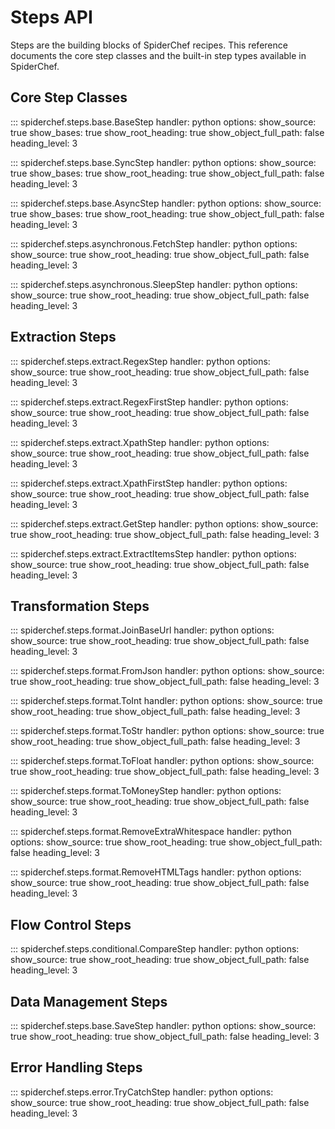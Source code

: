 # Steps API

Steps are the building blocks of SpiderChef recipes. This reference documents the core step classes and the built-in step types available in SpiderChef.

## Core Step Classes

::: spiderchef.steps.base.BaseStep
    handler: python
    options:
      show_source: true
      show_bases: true
      show_root_heading: true
      show_object_full_path: false
      heading_level: 3

::: spiderchef.steps.base.SyncStep
    handler: python
    options:
      show_source: true
      show_bases: true
      show_root_heading: true
      show_object_full_path: false
      heading_level: 3

::: spiderchef.steps.base.AsyncStep
    handler: python
    options:
      show_source: true
      show_bases: true
      show_root_heading: true
      show_object_full_path: false
      heading_level: 3

::: spiderchef.steps.asynchronous.FetchStep
    handler: python
    options:
      show_source: true
      show_root_heading: true
      show_object_full_path: false
      heading_level: 3

::: spiderchef.steps.asynchronous.SleepStep
    handler: python
    options:
      show_source: true
      show_root_heading: true
      show_object_full_path: false
      heading_level: 3

## Extraction Steps

::: spiderchef.steps.extract.RegexStep
    handler: python
    options:
      show_source: true
      show_root_heading: true
      show_object_full_path: false
      heading_level: 3

::: spiderchef.steps.extract.RegexFirstStep
    handler: python
    options:
      show_source: true
      show_root_heading: true
      show_object_full_path: false
      heading_level: 3

::: spiderchef.steps.extract.XpathStep
    handler: python
    options:
      show_source: true
      show_root_heading: true
      show_object_full_path: false
      heading_level: 3

::: spiderchef.steps.extract.XpathFirstStep
    handler: python
    options:
      show_source: true
      show_root_heading: true
      show_object_full_path: false
      heading_level: 3

::: spiderchef.steps.extract.GetStep
    handler: python
    options:
      show_source: true
      show_root_heading: true
      show_object_full_path: false
      heading_level: 3

::: spiderchef.steps.extract.ExtractItemsStep
    handler: python
    options:
      show_source: true
      show_root_heading: true
      show_object_full_path: false
      heading_level: 3

## Transformation Steps

::: spiderchef.steps.format.JoinBaseUrl
    handler: python
    options:
      show_source: true
      show_root_heading: true
      show_object_full_path: false
      heading_level: 3

::: spiderchef.steps.format.FromJson
    handler: python
    options:
      show_source: true
      show_root_heading: true
      show_object_full_path: false
      heading_level: 3

::: spiderchef.steps.format.ToInt
    handler: python
    options:
      show_source: true
      show_root_heading: true
      show_object_full_path: false
      heading_level: 3

::: spiderchef.steps.format.ToStr
    handler: python
    options:
      show_source: true
      show_root_heading: true
      show_object_full_path: false
      heading_level: 3

::: spiderchef.steps.format.ToFloat
    handler: python
    options:
      show_source: true
      show_root_heading: true
      show_object_full_path: false
      heading_level: 3

::: spiderchef.steps.format.ToMoneyStep
    handler: python
    options:
      show_source: true
      show_root_heading: true
      show_object_full_path: false
      heading_level: 3

::: spiderchef.steps.format.RemoveExtraWhitespace
    handler: python
    options:
      show_source: true
      show_root_heading: true
      show_object_full_path: false
      heading_level: 3

::: spiderchef.steps.format.RemoveHTMLTags
    handler: python
    options:
      show_source: true
      show_root_heading: true
      show_object_full_path: false
      heading_level: 3

## Flow Control Steps

::: spiderchef.steps.conditional.CompareStep
    handler: python
    options:
      show_source: true
      show_root_heading: true
      show_object_full_path: false
      heading_level: 3

## Data Management Steps

::: spiderchef.steps.base.SaveStep
    handler: python
    options:
      show_source: true
      show_root_heading: true
      show_object_full_path: false
      heading_level: 3

## Error Handling Steps

::: spiderchef.steps.error.TryCatchStep
    handler: python
    options:
      show_source: true
      show_root_heading: true
      show_object_full_path: false
      heading_level: 3
